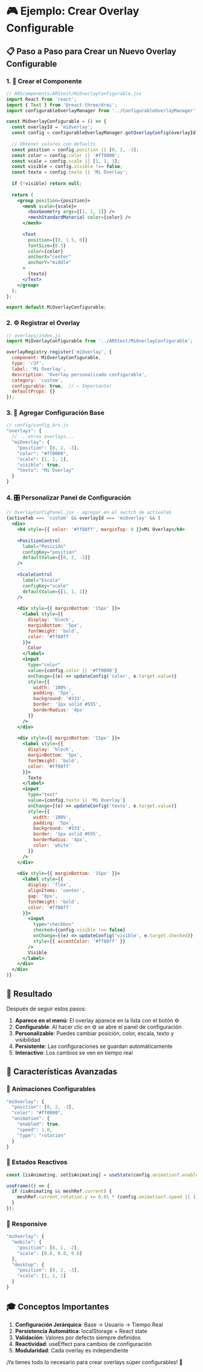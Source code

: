 # 🎮 Ejemplo: Crear Overlay Configurable

## 📋 Paso a Paso para Crear un Nuevo Overlay Configurable

### 1. 🎨 Crear el Componente

```jsx
// ARScomponents/ARStest/MiOverlayConfigurable.jsx
import React from 'react';
import { Text } from '@react-three/drei';
import configurableOverlayManager from '../ConfigurableOverlayManager';

const MiOverlayConfigurable = () => {
  const overlayId = 'miOverlay';
  const config = configurableOverlayManager.getOverlayConfig(overlayId);
  
  // Obtener valores con defaults
  const position = config.position || [0, 2, -3];
  const color = config.color || '#ff0000';
  const scale = config.scale || [1, 1, 1];
  const visible = config.visible !== false;
  const texto = config.texto || 'Mi Overlay';
  
  if (!visible) return null;
  
  return (
    <group position={position}>
      <mesh scale={scale}>
        <boxGeometry args={[1, 1, 1]} />
        <meshStandardMaterial color={color} />
      </mesh>
      
      <Text
        position={[0, 1.5, 0]}
        fontSize={0.3}
        color={color}
        anchorX="center"
        anchorY="middle"
      >
        {texto}
      </Text>
    </group>
  );
};

export default MiOverlayConfigurable;
```

### 2. ⚙️ Registrar el Overlay

```javascript
// overlays/index.js
import MiOverlayConfigurable from '../ARStest/MiOverlayConfigurable';

overlayRegistry.register('miOverlay', {
  component: MiOverlayConfigurable,
  type: 'r3f',
  label: 'Mi Overlay',
  description: 'Overlay personalizado configurable',
  category: 'custom',
  configurable: true,  // ← Importante!
  defaultProps: {}
});
```

### 3. 📝 Agregar Configuración Base

```javascript
// config/config_Ars.js
"overlays": {
  // ...otros overlays...
  "miOverlay": {
    "position": [0, 2, -3],
    "color": "#ff0000",
    "scale": [1, 1, 1],
    "visible": true,
    "texto": "Mi Overlay"
  }
}
```

### 4. 🎛️ Personalizar Panel de Configuración

```jsx
// OverlayConfigPanel.jsx - agregar en el switch de activeTab
{activeTab === 'custom' && overlayId === 'miOverlay' && (
  <div>
    <h4 style={{ color: '#ff88ff', marginTop: 0 }}>Mi Overlay</h4>
    
    <PositionControl 
      label="Posición" 
      configKey="position" 
      defaultValue={[0, 2, -3]}
    />
    
    <ScaleControl 
      label="Escala" 
      configKey="scale" 
      defaultValue={[1, 1, 1]}
    />
    
    <div style={{ marginBottom: '15px' }}>
      <label style={{ 
        display: 'block', 
        marginBottom: '5px', 
        fontWeight: 'bold',
        color: '#ff88ff'
      }}>
        Color
      </label>
      <input
        type="color"
        value={config.color || '#ff0000'}
        onChange={(e) => updateConfig('color', e.target.value)}
        style={{
          width: '100%',
          padding: '5px',
          background: '#333',
          border: '1px solid #555',
          borderRadius: '4px'
        }}
      />
    </div>
    
    <div style={{ marginBottom: '15px' }}>
      <label style={{ 
        display: 'block', 
        marginBottom: '5px', 
        fontWeight: 'bold',
        color: '#ff88ff'
      }}>
        Texto
      </label>
      <input
        type="text"
        value={config.texto || 'Mi Overlay'}
        onChange={(e) => updateConfig('texto', e.target.value)}
        style={{
          width: '100%',
          padding: '5px',
          background: '#333',
          border: '1px solid #555',
          borderRadius: '4px',
          color: 'white'
        }}
      />
    </div>
    
    <div style={{ marginBottom: '15px' }}>
      <label style={{ 
        display: 'flex',
        alignItems: 'center',
        gap: '8px',
        fontWeight: 'bold',
        color: '#ff88ff'
      }}>
        <input
          type="checkbox"
          checked={config.visible !== false}
          onChange={(e) => updateConfig('visible', e.target.checked)}
          style={{ accentColor: '#ff88ff' }}
        />
        Visible
      </label>
    </div>
  </div>
)}
```

## 🎯 Resultado

Después de seguir estos pasos:

1. **Aparece en el menú**: El overlay aparece en la lista con el botón ⚙️
2. **Configurable**: Al hacer clic en ⚙️ se abre el panel de configuración
3. **Personalizable**: Puedes cambiar posición, color, escala, texto y visibilidad
4. **Persistente**: Las configuraciones se guardan automáticamente
5. **Interactivo**: Los cambios se ven en tiempo real

## 🚀 Características Avanzadas

### 🎨 Animaciones Configurables
```javascript
"miOverlay": {
  "position": [0, 2, -3],
  "color": "#ff0000",
  "animation": {
    "enabled": true,
    "speed": 1.0,
    "type": "rotation"
  }
}
```

### 🔄 Estados Reactivos
```jsx
const [isAnimating, setIsAnimating] = useState(config.animation?.enabled || false);

useFrame(() => {
  if (isAnimating && meshRef.current) {
    meshRef.current.rotation.y += 0.01 * (config.animation?.speed || 1);
  }
});
```

### 📱 Responsive
```javascript
"miOverlay": {
  "mobile": {
    "position": [0, 1, -2],
    "scale": [0.8, 0.8, 0.8]
  },
  "desktop": {
    "position": [0, 2, -3],
    "scale": [1, 1, 1]
  }
}
```

## 🎓 Conceptos Importantes

1. **Configuración Jerárquica**: Base → Usuario → Tiempo Real
2. **Persistencia Automática**: localStorage + React state
3. **Validación**: Valores por defecto siempre definidos
4. **Reactividad**: useEffect para cambios de configuración
5. **Modularidad**: Cada overlay es independiente

¡Ya tienes todo lo necesario para crear overlays súper configurables! 🎉
